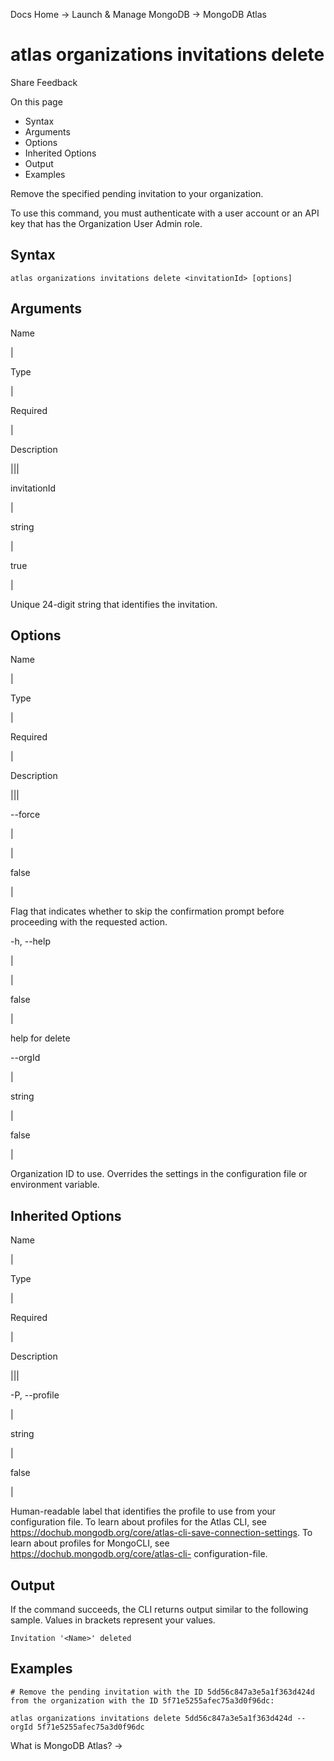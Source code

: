 Docs Home → Launch & Manage MongoDB → MongoDB Atlas

# atlas organizations invitations delete

Share Feedback

On this page

  * Syntax
  * Arguments
  * Options
  * Inherited Options
  * Output
  * Examples

Remove the specified pending invitation to your organization.

To use this command, you must authenticate with a user account or an API key
that has the Organization User Admin role.

## Syntax

    
    
    atlas organizations invitations delete <invitationId> [options]  
      
  
## Arguments

Name

|

Type

|

Required

|

Description  
  
|||  
  
invitationId

|

string

|

true

|

Unique 24-digit string that identifies the invitation.  
  
## Options

Name

|

Type

|

Required

|

Description  
  
|||  
  
\--force

|

|

false

|

Flag that indicates whether to skip the confirmation prompt before proceeding
with the requested action.  
  
-h, --help

|

|

false

|

help for delete  
  
\--orgId

|

string

|

false

|

Organization ID to use. Overrides the settings in the configuration file or
environment variable.  
  
## Inherited Options

Name

|

Type

|

Required

|

Description  
  
|||  
  
-P, --profile

|

string

|

false

|

Human-readable label that identifies the profile to use from your
configuration file. To learn about profiles for the Atlas CLI, see
https://dochub.mongodb.org/core/atlas-cli-save-connection-settings. To learn
about profiles for MongoCLI, see https://dochub.mongodb.org/core/atlas-cli-
configuration-file.  
  
## Output

If the command succeeds, the CLI returns output similar to the following
sample. Values in brackets represent your values.

    
    
    Invitation '<Name>' deleted  
      
  
## Examples

    
    
    # Remove the pending invitation with the ID 5dd56c847a3e5a1f363d424d from the organization with the ID 5f71e5255afec75a3d0f96dc:  
      
    atlas organizations invitations delete 5dd56c847a3e5a1f363d424d --orgId 5f71e5255afec75a3d0f96dc  
  
What is MongoDB Atlas? →

